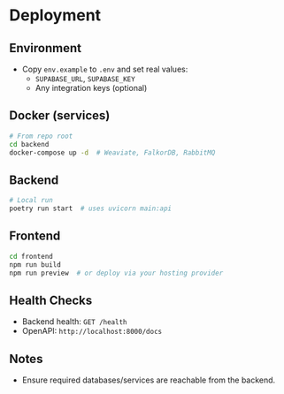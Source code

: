 # Deployment

## Environment
- Copy `env.example` to `.env` and set real values:
  - `SUPABASE_URL`, `SUPABASE_KEY`
  - Any integration keys (optional)

## Docker (services)
```bash
# From repo root
cd backend
docker-compose up -d  # Weaviate, FalkorDB, RabbitMQ
```

## Backend
```bash
# Local run
poetry run start  # uses uvicorn main:api
```

## Frontend
```bash
cd frontend
npm run build
npm run preview  # or deploy via your hosting provider
```

## Health Checks
- Backend health: `GET /health`
- OpenAPI: `http://localhost:8000/docs`

## Notes
- Ensure required databases/services are reachable from the backend.
